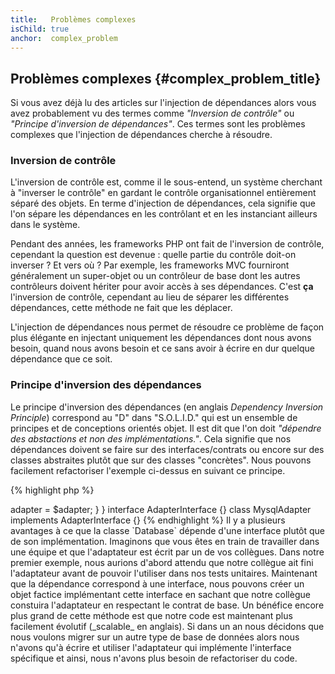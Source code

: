 ```yaml
---
title:   Problèmes complexes
isChild: true
anchor:  complex_problem
---
```


## Problèmes complexes {#complex_problem_title}

Si vous avez déjà lu des articles sur l'injection de dépendances alors vous avez probablement vu des termes comme 
*"Inversion de contrôle"* ou *"Principe d'inversion de dépendances"*. Ces termes sont les problèmes complexes que 
l'injection de dépendances cherche à résoudre.

### Inversion de contrôle

L'inversion de contrôle est, comme il le sous-entend, un système cherchant à "inverser le contrôle" en gardant le contrôle 
organisationnel entièrement séparé des objets. En terme d'injection de dépendances, cela signifie que l'on sépare les 
dépendances en les contrôlant et en les instanciant ailleurs dans le système.

Pendant des années, les frameworks PHP ont fait de l'inversion de contrôle, cependant la question est devenue : quelle 
partie du contrôle doit-on inverser ? Et vers où ? Par exemple, les frameworks MVC fourniront généralement un super-objet
ou un contrôleur de base dont les autres contrôleurs doivent hériter pour avoir accès à ses dépendances. C'est 
**ça** l'inversion de contrôle, cependant au lieu de séparer les différentes dépendances, cette méthode ne fait que les 
déplacer.

L'injection de dépendances nous permet de résoudre ce problème de façon plus élégante en injectant uniquement les dépendances 
dont nous avons besoin, quand nous avons besoin et ce sans avoir à écrire en dur quelque dépendance que ce soit.

### Principe d'inversion des dépendances

Le principe d'inversion des dépendances (en anglais _Dependency Inversion Principle_) correspond au "D" dans "S.O.L.I.D." 
qui est un ensemble de principes et de conceptions orientés objet. Il est dit que l'on doit *"dépendre des abstactions et 
non des implémentations."*. Cela signifie que nos dépendances doivent se faire sur des interfaces/contrats ou encore sur 
des classes abstraites plutôt que sur des classes "concrètes". Nous pouvons facilement refactoriser l'exemple ci-dessus 
en suivant ce principe.

{% highlight php %}
<?php
namespace Database;

class Database
{
    protected $adapter;

    public function __construct(AdapterInterface $adapter)
    {
        $this->adapter = $adapter;
    }
}

interface AdapterInterface {}

class MysqlAdapter implements AdapterInterface {}
{% endhighlight %}

Il y a plusieurs avantages à ce que la classe `Database` dépende d'une interface plutôt que de son implémentation.

Imaginons que vous êtes en train de travailler dans une équipe et que l'adaptateur est écrit par un de vos collègues. 
Dans notre premier exemple, nous aurions d'abord attendu que notre collègue ait fini l'adaptateur avant de pouvoir 
l'utiliser dans nos tests unitaires. Maintenant que la dépendance correspond à une interface, nous pouvons créer un 
objet factice implémentant cette interface en sachant que notre collègue constuira l'adaptateur en respectant le contrat 
de base.

Un bénéfice encore plus grand de cette méthode est que notre code est maintenant plus facilement évolutif (_scalable_ en anglais). 
Si dans un an nous décidons que nous voulons migrer sur un autre type de base de données alors nous n'avons qu'à écrire et 
utiliser l'adaptateur qui implémente l'interface spécifique et ainsi, nous n'avons plus besoin de refactoriser du code.
